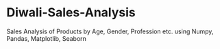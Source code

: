 # Diwali-Sales-Analysis
Sales Analysis of Products by Age, Gender, Profession etc. using Numpy, Pandas, Matplotlib, Seaborn
